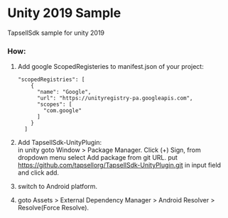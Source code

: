 # Unity 2019 Sample
TapsellSdk sample for unity 2019

### How:
1. Add google ScopedRegisteries to manifest.json of your project:
    ```
    "scopedRegistries": [
        {
          "name": "Google",
          "url": "https://unityregistry-pa.googleapis.com",
          "scopes": [
            "com.google"
          ]
        }
      ]
    ```

2. Add TapsellSdk-UnityPlugin:  
    in unity goto Window > Package Manager. Click (+) Sign, from dropdown menu select Add package from git URL.
    put https://github.com/tapsellorg/TapsellSdk-UnityPlugin.git in input field and click add.


3. switch to Android platform.

4. goto Assets > External Dependency Manager > Android Resolver > Resolve(Force Resolve).
